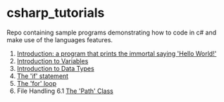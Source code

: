 # csharp_tutorials
Repo containing sample programs demonstrating how to code in c# and make use of the languages features.

1. [Introduction: a program that prints the immortal saying 'Hello World!'](https://github.com/nevtech/csharp_tutorials/blob/master/csharp_tutorials/src/01_the_first_program.cs)
2. [Introduction to Variables](https://github.com/nevtech/csharp_tutorials/blob/master/csharp_tutorials/src/02_introduction_to_variables.cs)
3. [Introduction to Data Types](https://github.com/nevtech/csharp_tutorials/blob/master/csharp_tutorials/src/03_introduction_to_data_types.cs)
4. [The 'if' statement](https://github.com/nevtech/csharp_tutorials/blob/master/csharp_tutorials/src/04_%20if_statement_demo.cs)
5. [The 'for' loop](https://github.com/nevtech/csharp_tutorials/blob/master/csharp_tutorials/src/05_for_loop_demo.cs)
6. File Handling
    6.1 [The 'Path' Class](https://github.com/nevtech/csharp_tutorials/blob/master/csharp_tutorials/src/File%20IO/01_PathClass.cs)
